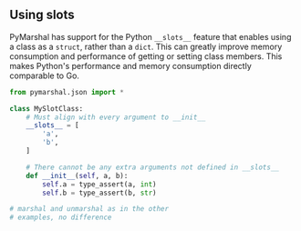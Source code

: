 ## Using __slots__

PyMarshal has support for the Python `__slots__` feature that enables
using a class as a `struct`, rather than a `dict`.  This can greatly
improve memory consumption and performance of getting or setting
class members.  This makes Python's performance and memory consumption
directly comparable to Go.

```python
from pymarshal.json import *

class MySlotClass:
    # Must align with every argument to __init__
    __slots__ = [
        'a',
        'b',
    ]

    # There cannot be any extra arguments not defined in __slots__
    def __init__(self, a, b):
        self.a = type_assert(a, int)
        self.b = type_assert(b, str)

# marshal and unmarshal as in the other
# examples, no difference
```
